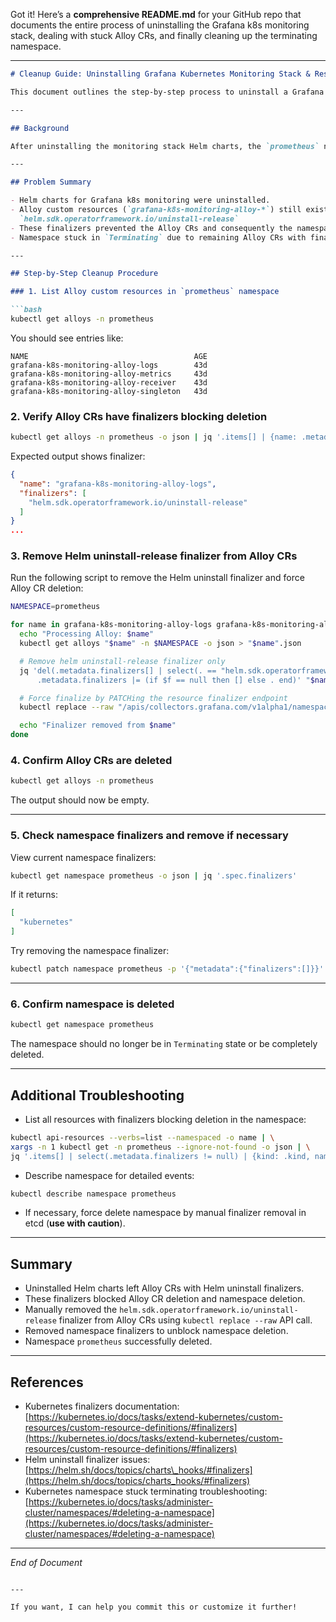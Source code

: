 Got it! Here’s a **comprehensive README.md** for your GitHub repo that documents the entire process of uninstalling the Grafana k8s monitoring stack, dealing with stuck Alloy CRs, and finally cleaning up the terminating namespace.

---

````markdown
# Cleanup Guide: Uninstalling Grafana Kubernetes Monitoring Stack & Resolving Stuck Namespace

This document outlines the step-by-step process to uninstall a Grafana Kubernetes monitoring stack deployed via Helm, clean up stuck custom resources (Alloys), and resolve a Kubernetes namespace stuck in `Terminating` state.

---

## Background

After uninstalling the monitoring stack Helm charts, the `prometheus` namespace remained stuck in the `Terminating` state. Investigation revealed that custom resources of kind `alloy.collectors.grafana.com` with Helm uninstall finalizers were blocking namespace deletion.

---

## Problem Summary

- Helm charts for Grafana k8s monitoring were uninstalled.
- Alloy custom resources (`grafana-k8s-monitoring-alloy-*`) still existed in `prometheus` namespace with the finalizer:  
  `helm.sdk.operatorframework.io/uninstall-release`
- These finalizers prevented the Alloy CRs and consequently the namespace from being deleted.
- Namespace stuck in `Terminating` due to remaining Alloy CRs with finalizers.

---

## Step-by-Step Cleanup Procedure

### 1. List Alloy custom resources in `prometheus` namespace

```bash
kubectl get alloys -n prometheus
````

You should see entries like:

```
NAME                                     AGE
grafana-k8s-monitoring-alloy-logs        43d
grafana-k8s-monitoring-alloy-metrics     43d
grafana-k8s-monitoring-alloy-receiver    43d
grafana-k8s-monitoring-alloy-singleton   43d
```

### 2. Verify Alloy CRs have finalizers blocking deletion

```bash
kubectl get alloys -n prometheus -o json | jq '.items[] | {name: .metadata.name, finalizers: .metadata.finalizers}'
```

Expected output shows finalizer:

```json
{
  "name": "grafana-k8s-monitoring-alloy-logs",
  "finalizers": [
    "helm.sdk.operatorframework.io/uninstall-release"
  ]
}
...
```

### 3. Remove Helm uninstall-release finalizer from Alloy CRs

Run the following script to remove the Helm uninstall finalizer and force Alloy CR deletion:

```bash
NAMESPACE=prometheus

for name in grafana-k8s-monitoring-alloy-logs grafana-k8s-monitoring-alloy-metrics grafana-k8s-monitoring-alloy-receiver grafana-k8s-monitoring-alloy-singleton; do
  echo "Processing Alloy: $name"
  kubectl get alloys "$name" -n $NAMESPACE -o json > "$name".json

  # Remove helm uninstall-release finalizer only
  jq 'del(.metadata.finalizers[] | select(. == "helm.sdk.operatorframework.io/uninstall-release")) as $f |
      .metadata.finalizers |= (if $f == null then [] else . end)' "$name".json > "$name"-nofinalizer.json

  # Force finalize by PATCHing the resource finalizer endpoint
  kubectl replace --raw "/apis/collectors.grafana.com/v1alpha1/namespaces/$NAMESPACE/alloys/$name/finalize" -f "$name"-nofinalizer.json

  echo "Finalizer removed from $name"
done
```

### 4. Confirm Alloy CRs are deleted

```bash
kubectl get alloys -n prometheus
```

The output should now be empty.

---

### 5. Check namespace finalizers and remove if necessary

View current namespace finalizers:

```bash
kubectl get namespace prometheus -o json | jq '.spec.finalizers'
```

If it returns:

```json
[
  "kubernetes"
]
```

Try removing the namespace finalizer:

```bash
kubectl patch namespace prometheus -p '{"metadata":{"finalizers":[]}}' --type=merge
```

---

### 6. Confirm namespace is deleted

```bash
kubectl get namespace prometheus
```

The namespace should no longer be in `Terminating` state or be completely deleted.

---

## Additional Troubleshooting

* List all resources with finalizers blocking deletion in the namespace:

```bash
kubectl api-resources --verbs=list --namespaced -o name | \
xargs -n 1 kubectl get -n prometheus --ignore-not-found -o json | \
jq '.items[] | select(.metadata.finalizers != null) | {kind: .kind, name: .metadata.name, finalizers: .metadata.finalizers}'
```

* Describe namespace for detailed events:

```bash
kubectl describe namespace prometheus
```

* If necessary, force delete namespace by manual finalizer removal in etcd (**use with caution**).

---

## Summary

* Uninstalled Helm charts left Alloy CRs with Helm uninstall finalizers.
* These finalizers blocked Alloy CR deletion and namespace deletion.
* Manually removed the `helm.sdk.operatorframework.io/uninstall-release` finalizer from Alloy CRs using `kubectl replace --raw` API call.
* Removed namespace finalizers to unblock namespace deletion.
* Namespace `prometheus` successfully deleted.

---

## References

* Kubernetes finalizers documentation: [https://kubernetes.io/docs/tasks/extend-kubernetes/custom-resources/custom-resource-definitions/#finalizers](https://kubernetes.io/docs/tasks/extend-kubernetes/custom-resources/custom-resource-definitions/#finalizers)
* Helm uninstall finalizer issues: [https://helm.sh/docs/topics/charts\_hooks/#finalizers](https://helm.sh/docs/topics/charts_hooks/#finalizers)
* Kubernetes namespace stuck terminating troubleshooting: [https://kubernetes.io/docs/tasks/administer-cluster/namespaces/#deleting-a-namespace](https://kubernetes.io/docs/tasks/administer-cluster/namespaces/#deleting-a-namespace)

---

*End of Document*

```

---

If you want, I can help you commit this or customize it further!
```
